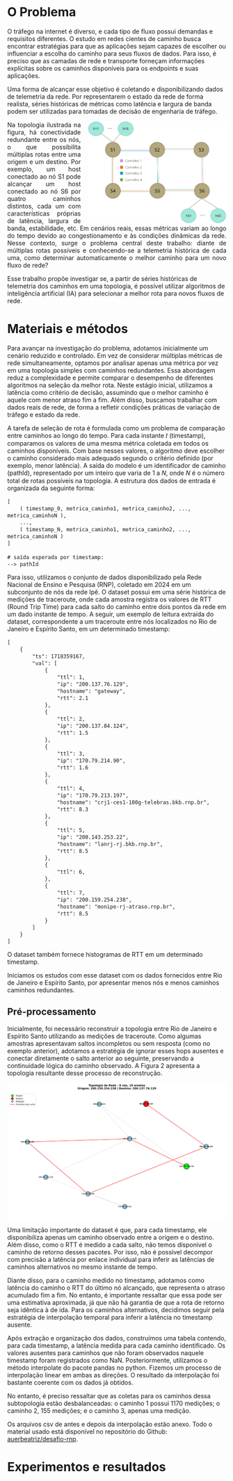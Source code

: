 # O Problema


O tráfego na internet é diverso, e cada tipo de fluxo possui demandas e requisitos diferentes. O estudo em redes cientes de caminho busca encontrar estratégias para que as aplicações sejam capazes de escolher ou influenciar a escolha do caminho para seus fluxos de dados. Para isso, é preciso que as camadas de rede e transporte forneçam informações explícitas sobre os caminhos disponíveis para os endpoints e suas aplicações.

Uma forma de alcançar esse objetivo é coletando e disponibilizando dados de telemetria da rede. Por representarem o estado da rede de forma realista, séries históricas de métricas como latência e largura de banda podem ser utilizadas para tomadas de decisão de engenharia de tráfego.

<img src="image.png" alt="Topologia de rede proposta com seis switches, distribuídos em duas fileiras horizontais. Na primeira fileira, estão dispostos em sequência os switches S1, S2, S3. Eles estão ligados por uma linha, de modo que S1 se ligue a S2 e S2 a S3. Na segunda fileira estão dispostos em sequência os switches S4, S5 e S6, também ligados da mesma forma que a linha anterior. As duas linhas estão perfeitamente alinhadas, de modo que o switches de cima também se conectem com os de baixo. Dessa forma, S1 se liga a S4, S2 a S5 e S3 a S6. No switch S1 estão conectados nós de h11 a h15. No Switch S6 estão conectados nós de h61 a h65. A imagem mostra que há 4 caminhos diferentes disponíveis entre os hosts do nó S1 e S6. São eles: S1-S2-S3,S6; S1-S4-S5-S6, S1-S2-S5-S6, S1-S4-S5-S2-S3-S6." style="float: right; width: 320px; margin-left: 15px;">

<p align='justify'> Na topologia ilustrada na figura, há conectividade redundante entre os nós, o que possibilita múltiplas rotas entre uma origem e um destino. Por exemplo, um host conectado ao nó S1 pode alcançar um host conectado ao nó S6 por quatro caminhos distintos, cada um com características próprias de latência, largura de banda, estabilidade, etc. Em cenários reais, essas métricas variam ao longo do tempo devido ao congestionamento e às condições dinâmicas da rede. Nesse contexto, surge o problema central deste trabalho: diante de múltiplas rotas possíveis e conhecendo-se a telemetria histórica de cada uma, como determinar automaticamente o melhor caminho para um novo fluxo de rede? </p>

Esse trabalho propõe investigar se, a partir de séries históricas de telemetria dos caminhos em uma topologia, é possível utilizar algoritmos de inteligência artificial (IA) para selecionar a melhor rota para novos fluxos de rede.

# Materiais e métodos

Para avançar na investigação do problema, adotamos inicialmente um cenário reduzido e controlado. Em vez de considerar múltiplas métricas de rede simultaneamente, optamos por analisar apenas uma métrica por vez em uma topologia simples com caminhos redundantes. Essa abordagem reduz a complexidade e permite comparar o desempenho de diferentes algoritmos na seleção da melhor rota. Neste estágio inicial, utilizamos a latência como critério de decisão, assumindo que o melhor caminho é aquele com menor atraso fim a fim. Além disso, buscamos trabalhar com dados reais de rede, de forma a refletir condições práticas de variação de tráfego e estado da rede.

A tarefa de seleção de rota é formulada como um problema de comparação entre caminhos ao longo do tempo. Para cada instante 𝑡 (timestamp), comparamos os valores de uma mesma métrica coletada em todos os caminhos disponíveis. Com base nesses valores, o algoritmo deve escolher o caminho considerado mais adequado segundo o critério definido (por exemplo, menor latência). A saída do modelo é um identificador de caminho (pathId), representado por um inteiro que varia de 1 a 𝑁, onde 𝑁 é o número total de rotas possíveis na topologia. A estrutura dos dados de entrada é organizada da seguinte forma:

```
[
    ( timestamp_0, metrica_caminho1, metrica_caminho2, ..., metrica_caminhoN ),
    ...,
    ( timestamp_N, metrica_caminho1, metrica_caminho2, ..., metrica_caminhoN )
]

# saída esperada por timestamp:
--> pathId
```

Para isso, utilizamos o conjunto de dados disponibilizado pela Rede Nacional de Ensino e Pesquisa (RNP), coletado em 2024 em um subconjunto de nós da rede Ipê. O dataset possui em uma série histórica de medições de traceroute, onde cada amostra registra os valores de RTT (Round Trip Time) para cada salto do caminho entre dois pontos da rede em um dado instante de tempo. A seguir, um exemplo de leitura extraída do dataset, correspondente a um traceroute entre nós localizados no Rio de Janeiro e Espírito Santo, em um determinado timestamp:

```
[
    {
        "ts": 1718359167,
        "val": [
            {
                "ttl": 1,
                "ip": "200.137.76.129",
                "hostname": "gateway",
                "rtt": 2.1
            },
            {
                "ttl": 2,
                "ip": "200.137.84.124",
                "rtt": 1.5
            },
            {
                "ttl": 3,
                "ip": "170.79.214.90",
                "rtt": 1.6
            },
            {
                "ttl": 4,
                "ip": "170.79.213.197",
                "hostname": "crj1-ces1-100g-telebras.bkb.rnp.br",
                "rtt": 8.3
            },
            {
                "ttl": 5,
                "ip": "200.143.253.22",
                "hostname": "lanrj-rj.bkb.rnp.br",
                "rtt": 8.5
            },
            {
                "ttl": 6,
            },
            {
                "ttl": 7,
                "ip": "200.159.254.238",
                "hostname": "monipe-rj-atraso.rnp.br",
                "rtt": 8.5
            }
        ]
    }
]
```

O dataset também fornece histogramas de RTT em um determinado timestamp.

Iniciamos os estudos com esse dataset com os dados fornecidos entre Rio de Janeiro e Espírito Santo, por apresentar menos nós e menos caminhos caminhos redundantes.

## Pré-processamento

Inicialmente, foi necessário reconstruir a topologia entre Rio de Janeiro e Espírito Santo utilizando as medições de traceroute. Como algumas amostras apresentavam saltos incompletos ou sem resposta (como no exemplo anterior), adotamos a estratégia de ignorar esses hops ausentes e conectar diretamente o salto anterior ao seguinte, preservando a continuidade lógica do caminho observado. A Figura 2 apresenta a topologia resultante desse processo de reconstrução.

![](../analysis\rj\rj-es\network_topology.png)

Uma limitação importante do dataset é que, para cada timestamp, ele disponibiliza apenas um caminho observado entre a origem e o destino. Além disso, como o RTT é medido a cada salto, não temos disponível o caminho de retorno desses pacotes. Por isso, não é possível decompor com precisão a latência por enlace individual para inferir as latências de caminhos alternativos no mesmo instante de tempo. 

Diante disso, para o caminho medido no timestamp, adotamos como latência do caminho o RTT do último nó alcançado, que representa o atraso acumulado fim a fim. No entanto, é importante ressaltar que essa pode ser uma estimativa aproximada, já que não há garantia de que a rota de retorno seja idêntica à de ida. Para os caminhos alternativos, decidimos seguir pela estratégia de interpolação temporal para inferir a latência no timestamp ausente.

Após extração e organização dos dados, construímos uma tabela contendo, para cada timestamp, a latência medida para cada caminho identificado. Os valores ausentes para caminhos que não foram observados naquele timestamp foram registrados como NaN. Posteriormente, utilizamos o método interpolate do pacote pandas no python. Fizemos um processo de interpolação linear em ambas as direções. O resultado da interpolação foi bastante coerente com os dados já obtidos. 

No entanto, é preciso ressaltar que as coletas para os caminhos dessa subtopologia estão desbalanceadas: o caminho 1 possui 1170 medições; o caminho 2, 155 medições; e o caminho 3, apenas uma medição.

Os arquivos csv de antes e depois da interpolação estão anexo. Todo o material usado está disponível no repositório do Github: [auerbeatriz/desafio-rnp](https://github.com/auerbeatriz/desafio-rnp).

# Experimentos e resultados